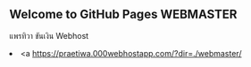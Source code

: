 ## Welcome to GitHub Pages WEBMASTER 

แพรทิวา ขันเงิน 
 Webhost <li><a https://praetiwa.000webhostapp.com/?dir=./webmaster/</a></li>


